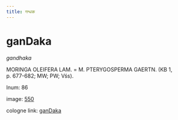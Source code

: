 ```yaml
---
title: गन्धक
---
```


# ganDaka

<i>gandhaka</i>  <div n="P" /><bot>MORINGA OLEIFERA LAM.</bot> = <bot>M. PTERYGOSPERMA GAERTN.</bot> (KB 1, <div n="lb" />p. 677-682; MW; PW; Vśs).

lnum: 86

image: [550](https://www.sanskrit-lexicon.uni-koeln.de/scans/csl-apidev/servepdf.php?dict=snp&page=550)

cologne link: [ganDaka](https://sanskrit-lexicon.uni-koeln.de/scans/csl-apidev/getword.php?dict=snp&key=ganDaka)

